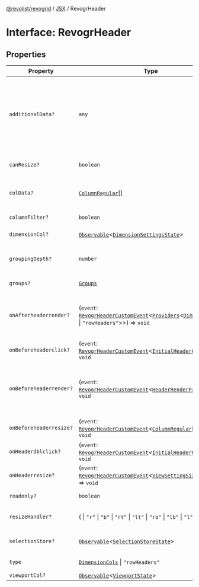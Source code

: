 [@revolist/revogrid](README.md) / [JSX](Namespace.JSX.md) / RevogrHeader

# Interface: RevogrHeader

## Properties

| Property | Type | Description | Defined in |
| ------ | ------ | ------ | ------ |
| `additionalData?` | `any` | Extra properties to pass into header renderer, such as vue or react components to handle parent | [src/components.d.ts:1875](https://github.com/revolist/revogrid/blob/541ed3c2070ab701e47c29bb6172b17d19a08816/src/components.d.ts#L1875) |
| `canResize?` | `boolean` | If columns can be resized | [src/components.d.ts:1879](https://github.com/revolist/revogrid/blob/541ed3c2070ab701e47c29bb6172b17d19a08816/src/components.d.ts#L1879) |
| `colData?` | [`ColumnRegular`](Interface.ColumnRegular.md)[] | Columns - defines an array of grid columns. | [src/components.d.ts:1883](https://github.com/revolist/revogrid/blob/541ed3c2070ab701e47c29bb6172b17d19a08816/src/components.d.ts#L1883) |
| `columnFilter?` | `boolean` | Column filter | [src/components.d.ts:1887](https://github.com/revolist/revogrid/blob/541ed3c2070ab701e47c29bb6172b17d19a08816/src/components.d.ts#L1887) |
| `dimensionCol?` | [`Observable`](TypeAlias.Observable.md)\<[`DimensionSettingsState`](Interface.DimensionSettingsState.md)\> | Dimension settings X | [src/components.d.ts:1891](https://github.com/revolist/revogrid/blob/541ed3c2070ab701e47c29bb6172b17d19a08816/src/components.d.ts#L1891) |
| `groupingDepth?` | `number` | Grouping depth, how many levels of grouping | [src/components.d.ts:1895](https://github.com/revolist/revogrid/blob/541ed3c2070ab701e47c29bb6172b17d19a08816/src/components.d.ts#L1895) |
| `groups?` | [`Groups`](TypeAlias.Groups.md) | Column groups | [src/components.d.ts:1899](https://github.com/revolist/revogrid/blob/541ed3c2070ab701e47c29bb6172b17d19a08816/src/components.d.ts#L1899) |
| `onAfterheaderrender?` | (`event`: [`RevogrHeaderCustomEvent`](Interface.RevogrHeaderCustomEvent.md)\<[`Providers`](TypeAlias.Providers.md)\<[`DimensionCols`](TypeAlias.DimensionCols.md) \| `"rowHeaders"`\>\>) => `void` | After all header cells rendered. Finalizes cell rendering. | [src/components.d.ts:1903](https://github.com/revolist/revogrid/blob/541ed3c2070ab701e47c29bb6172b17d19a08816/src/components.d.ts#L1903) |
| `onBeforeheaderclick?` | (`event`: [`RevogrHeaderCustomEvent`](Interface.RevogrHeaderCustomEvent.md)\<[`InitialHeaderClick`](TypeAlias.InitialHeaderClick.md)\>) => `void` | On initial header click | [src/components.d.ts:1907](https://github.com/revolist/revogrid/blob/541ed3c2070ab701e47c29bb6172b17d19a08816/src/components.d.ts#L1907) |
| `onBeforeheaderrender?` | (`event`: [`RevogrHeaderCustomEvent`](Interface.RevogrHeaderCustomEvent.md)\<[`HeaderRenderProps`](TypeAlias.HeaderRenderProps.md)\>) => `void` | Before each header cell render function. Allows to override cell properties | [src/components.d.ts:1911](https://github.com/revolist/revogrid/blob/541ed3c2070ab701e47c29bb6172b17d19a08816/src/components.d.ts#L1911) |
| `onBeforeheaderresize?` | (`event`: [`RevogrHeaderCustomEvent`](Interface.RevogrHeaderCustomEvent.md)\<[`ColumnRegular`](Interface.ColumnRegular.md)[]\>) => `void` | On before header resize | [src/components.d.ts:1915](https://github.com/revolist/revogrid/blob/541ed3c2070ab701e47c29bb6172b17d19a08816/src/components.d.ts#L1915) |
| `onHeaderdblclick?` | (`event`: [`RevogrHeaderCustomEvent`](Interface.RevogrHeaderCustomEvent.md)\<[`InitialHeaderClick`](TypeAlias.InitialHeaderClick.md)\>) => `void` | On header double click | [src/components.d.ts:1919](https://github.com/revolist/revogrid/blob/541ed3c2070ab701e47c29bb6172b17d19a08816/src/components.d.ts#L1919) |
| `onHeaderresize?` | (`event`: [`RevogrHeaderCustomEvent`](Interface.RevogrHeaderCustomEvent.md)\<[`ViewSettingSizeProp`](TypeAlias.ViewSettingSizeProp.md)\>) => `void` | On header resize | [src/components.d.ts:1923](https://github.com/revolist/revogrid/blob/541ed3c2070ab701e47c29bb6172b17d19a08816/src/components.d.ts#L1923) |
| `readonly?` | `boolean` | Readonly mode | [src/components.d.ts:1927](https://github.com/revolist/revogrid/blob/541ed3c2070ab701e47c29bb6172b17d19a08816/src/components.d.ts#L1927) |
| `resizeHandler?` | ( \| `"r"` \| `"b"` \| `"rt"` \| `"lt"` \| `"rb"` \| `"lb"` \| `"l"` \| `"t"`)[] | Defines resize position | [src/components.d.ts:1931](https://github.com/revolist/revogrid/blob/541ed3c2070ab701e47c29bb6172b17d19a08816/src/components.d.ts#L1931) |
| `selectionStore?` | [`Observable`](TypeAlias.Observable.md)\<[`SelectionStoreState`](TypeAlias.SelectionStoreState.md)\> | Selection, range, focus | [src/components.d.ts:1935](https://github.com/revolist/revogrid/blob/541ed3c2070ab701e47c29bb6172b17d19a08816/src/components.d.ts#L1935) |
| `type` | [`DimensionCols`](TypeAlias.DimensionCols.md) \| `"rowHeaders"` | Column type | [src/components.d.ts:1939](https://github.com/revolist/revogrid/blob/541ed3c2070ab701e47c29bb6172b17d19a08816/src/components.d.ts#L1939) |
| `viewportCol?` | [`Observable`](TypeAlias.Observable.md)\<[`ViewportState`](Interface.ViewportState.md)\> | Viewport X | [src/components.d.ts:1943](https://github.com/revolist/revogrid/blob/541ed3c2070ab701e47c29bb6172b17d19a08816/src/components.d.ts#L1943) |
